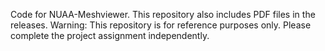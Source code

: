 Code for NUAA-Meshviewer.
This repository also includes PDF files in the releases.
Warning: This repository is for reference purposes only. Please complete the project assignment independently.
